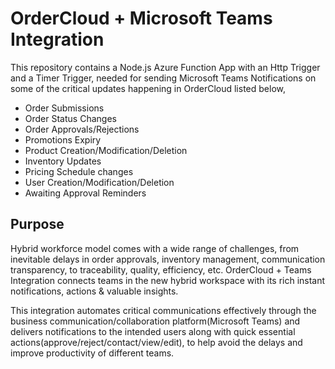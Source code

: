 # OrderCloud + Microsoft Teams Integration
This repository contains a Node.js Azure Function App with an Http Trigger and a Timer Trigger, needed for sending Microsoft Teams Notifications on some of the critical updates happening in OrderCloud listed below, 
* Order Submissions
* Order Status Changes
* Order Approvals/Rejections
* Promotions Expiry
* Product Creation/Modification/Deletion
* Inventory Updates
* Pricing Schedule changes
* User Creation/Modification/Deletion
* Awaiting Approval Reminders

## Purpose
Hybrid workforce model comes with a wide range of challenges, from inevitable delays in order approvals, inventory management, communication transparency, to traceability, quality, efficiency, etc. OrderCloud + Teams Integration connects teams in the new hybrid workspace with its rich instant notifications, actions & valuable insights.

This integration automates critical communications effectively through the business communication/collaboration platform(Microsoft Teams) and delivers notifications to the intended users along with quick essential actions(approve/reject/contact/view/edit), to help avoid the delays and improve productivity of different teams. 
